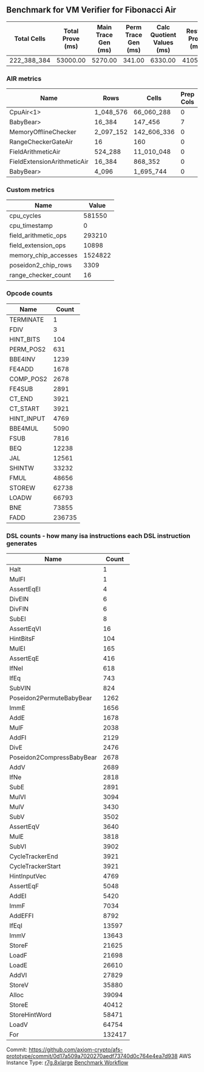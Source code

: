 ## Benchmark for VM Verifier for Fibonacci Air

| Total Cells | Total Prove (ms) | Main Trace Gen (ms) | Perm Trace Gen (ms) | Calc Quotient Values (ms) | Rest of Prove (ms) |
| ----------- | ---------------- | ------------------- | ------------------- | ------------------------- | ------------------ |
| 222_388_384 | 53000.00         | 5270.00             | 341.00              | 6330.00                   | 41059.00           |

### AIR metrics

| Name                        | Rows      | Cells       | Prep Cols | Main Cols | Perm Cols |
| --------------------------- | --------- | ----------- | --------- | --------- | --------- |
| CpuAir<1>                   | 1_048_576 | 66_060_288  | 0         | [51]      | [12]      |
| BabyBear>                   | 16_384    | 147_456     | 7         | [1]       | [8]       |
| MemoryOfflineChecker        | 2_097_152 | 142_606_336 | 0         | [48]      | [20]      |
| RangeCheckerGateAir         | 16        | 160         | 0         | [2]       | [8]       |
| FieldArithmeticAir          | 524_288   | 11_010_048  | 0         | [13]      | [8]       |
| FieldExtensionArithmeticAir | 16_384    | 868_352     | 0         | [37]      | [16]      |
| BabyBear>                   | 4_096     | 1_695_744   | 0         | [382]     | [32]      |

### Custom metrics

| Name                 | Value   |
| -------------------- | ------- |
| cpu_cycles           | 581550  |
| cpu_timestamp        | 0       |
| field_arithmetic_ops | 293210  |
| field_extension_ops  | 10898   |
| memory_chip_accesses | 1524822 |
| poseidon2_chip_rows  | 3309    |
| range_checker_count  | 16      |

### Opcode counts

| Name       | Count  |
| ---------- | ------ |
| TERMINATE  | 1      |
| FDIV       | 3      |
| HINT_BITS  | 104    |
| PERM_POS2  | 631    |
| BBE4INV    | 1239   |
| FE4ADD     | 1678   |
| COMP_POS2  | 2678   |
| FE4SUB     | 2891   |
| CT_END     | 3921   |
| CT_START   | 3921   |
| HINT_INPUT | 4769   |
| BBE4MUL    | 5090   |
| FSUB       | 7816   |
| BEQ        | 12238  |
| JAL        | 12561  |
| SHINTW     | 33232  |
| FMUL       | 48656  |
| STOREW     | 62738  |
| LOADW      | 66793  |
| BNE        | 73855  |
| FADD       | 236735 |

### DSL counts - how many isa instructions each DSL instruction generates

| Name                      | Count  |
| ------------------------- | ------ |
| Halt                      | 1      |
| MulFI                     | 1      |
| AssertEqEI                | 4      |
| DivEIN                    | 6      |
| DivFIN                    | 6      |
| SubEI                     | 8      |
| AssertEqVI                | 16     |
| HintBitsF                 | 104    |
| MulEI                     | 165    |
| AssertEqE                 | 416    |
| IfNeI                     | 618    |
| IfEq                      | 743    |
| SubVIN                    | 824    |
| Poseidon2PermuteBabyBear  | 1262   |
| ImmE                      | 1656   |
| AddE                      | 1678   |
| MulF                      | 2038   |
| AddFI                     | 2129   |
| DivE                      | 2476   |
| Poseidon2CompressBabyBear | 2678   |
| AddV                      | 2689   |
| IfNe                      | 2818   |
| SubE                      | 2891   |
| MulVI                     | 3094   |
| MulV                      | 3430   |
| SubV                      | 3502   |
| AssertEqV                 | 3640   |
| MulE                      | 3818   |
| SubVI                     | 3902   |
| CycleTrackerEnd           | 3921   |
| CycleTrackerStart         | 3921   |
| HintInputVec              | 4769   |
| AssertEqF                 | 5048   |
| AddEI                     | 5420   |
| ImmF                      | 7034   |
| AddEFFI                   | 8792   |
| IfEqI                     | 13597  |
| ImmV                      | 13643  |
| StoreF                    | 21625  |
| LoadF                     | 21698  |
| LoadE                     | 26610  |
| AddVI                     | 27829  |
| StoreV                    | 35880  |
| Alloc                     | 39094  |
| StoreE                    | 40412  |
| StoreHintWord             | 58471  |
| LoadV                     | 64754  |
| For                       | 132417 |

Commit: https://github.com/axiom-crypto/afs-prototype/commit/0d17a509a7020270aedf73740d0c764e4ea7d938
AWS Instance Type: [r7g.8xlarge](https://instances.vantage.sh/aws/ec2/r7g.8xlarge)
[Benchmark Workflow](https://github.com/axiom-crypto/afs-prototype/actions/runs/10257789892)
